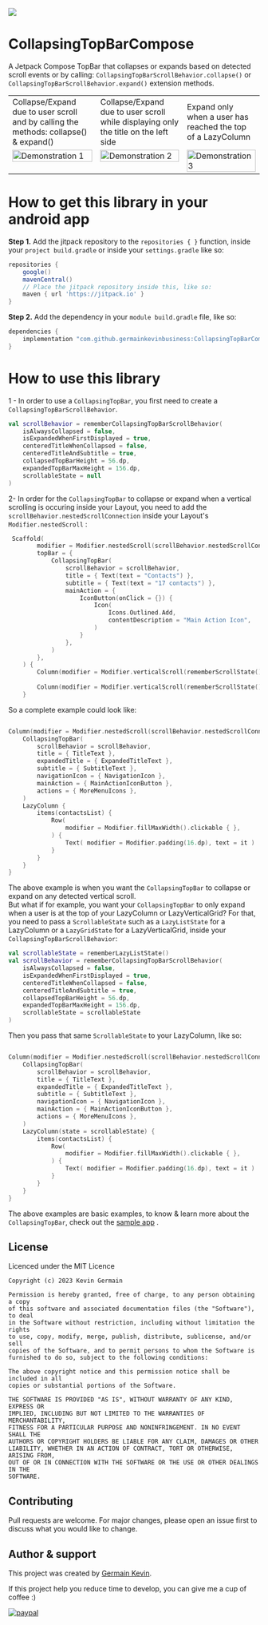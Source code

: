 [![](https://jitpack.io/v/germainkevinbusiness/CollapsingTopBarCompose.svg)](https://jitpack.io/#germainkevinbusiness/CollapsingTopBarCompose)

# CollapsingTopBarCompose

A Jetpack Compose TopBar that collapses or expands based on detected scroll events or by calling:
```CollapsingTopBarScrollBehavior.collapse()``` or ```CollapsingTopBarScrollBehavior.expand()```
extension methods.

<table>
  <tr>
    <td>Collapse/Expand due to user scroll and by calling the methods: collapse() & expand()</td>
    <td>Collapse/Expand due to user scroll while displaying only the title on the left side</td>
    <td>Expand only when a user has reached the top of a LazyColumn</td>
  </tr>
  <tr>
    <td valign="top"><img src="https://user-images.githubusercontent.com/83923717/196091667-c8a48a32-aa66-4e71-afc7-7bbd247d5ee3.gif" alt="Demonstration 1" width="100%" height="auto"/></td>
    <td valign="top"><img src="https://user-images.githubusercontent.com/83923717/170043487-5e78724b-bd66-4617-b703-624281d49c2a.gif" alt="Demonstration 2" width="100%" height="auto"/></td>
     <td valign="top"><img src="https://user-images.githubusercontent.com/83923717/196796410-ba5ccac7-1e25-4222-aad5-7aa149014a85.gif" alt="Demonstration 3" width="100%" height="auto"/></td>
  </tr>
 </table>

# How to get this library in your android app

**Step 1.** Add the jitpack repository to the ``repositories { }``  function, inside
your ``project build.gradle`` or inside your ``settings.gradle`` like so:

```groovy
repositories {
    google()
    mavenCentral()
    // Place the jitpack repository inside this, like so:
    maven { url 'https://jitpack.io' }
}
```

**Step 2.** Add the dependency in your ``` module build.gradle ``` file, like so:

```groovy
dependencies {
    implementation "com.github.germainkevinbusiness:CollapsingTopBarCompose:1.2.1"
}
```

# How to use this library

1 - In order to use a ```CollapsingTopBar```, you first need to create a ```CollapsingTopBarScrollBehavior```.

```kotlin
val scrollBehavior = rememberCollapsingTopBarScrollBehavior(
    isAlwaysCollapsed = false,
    isExpandedWhenFirstDisplayed = true,
    centeredTitleWhenCollapsed = false,
    centeredTitleAndSubtitle = true,
    collapsedTopBarHeight = 56.dp,
    expandedTopBarMaxHeight = 156.dp,
    scrollableState = null
)
```

2-  In order for the ```CollapsingTopBar``` to collapse or expand when a vertical scrolling is occuring inside your Layout, you need to add the ```scrollBehavior.nestedScrollConnection``` inside your Layout's ```Modifier.nestedScroll``` :

```kotlin
 Scaffold(
        modifier = Modifier.nestedScroll(scrollBehavior.nestedScrollConnection),
        topBar = {
            CollapsingTopBar(
                scrollBehavior = scrollBehavior,
                title = { Text(text = "Contacts") },
                subtitle = { Text(text = "17 contacts") },
                mainAction = {
                    IconButton(onClick = {}) {
                        Icon(
                            Icons.Outlined.Add,
                            contentDescription = "Main Action Icon",
                        )
                    }
                },
            )
        },
    ) {
        Column(modifier = Modifier.verticalScroll(rememberScrollState())) {}
        
        Column(modifier = Modifier.verticalScroll(rememberScrollState())) {}
    }
```

So a complete example could look like:

```kotlin

Column(modifier = Modifier.nestedScroll(scrollBehavior.nestedScrollConnection)) {
    CollapsingTopBar(
        scrollBehavior = scrollBehavior,
        title = { TitleText },
        expandedTitle = { ExpandedTitleText },
        subtitle = { SubtitleText },
        navigationIcon = { NavigationIcon },
        mainAction = { MainActionIconButton },
        actions = { MoreMenuIcons },
    )
    LazyColumn {
        items(contactsList) {
            Row(
                modifier = Modifier.fillMaxWidth().clickable { },
            ) {
                Text( modifier = Modifier.padding(16.dp), text = it )
            }
        }
    }
}
```

The above example is when you want the ```CollapsingTopBar``` to collapse or expand on any detected vertical scroll. <br> But what if 
for example, you want your ```CollapsingTopBar``` to only expand when a user is at the top of your LazyColumn or LazyVerticalGrid? 
For that, you need to pass a ```ScrollableState``` such as a  ```LazyListState``` for a LazyColumn  or a ```LazyGridState``` for a LazyVerticalGrid, inside your  ```CollapsingTopBarScrollBehavior```:

```kotlin
val scrollableState = rememberLazyListState()
val scrollBehavior = rememberCollapsingTopBarScrollBehavior(
    isAlwaysCollapsed = false,
    isExpandedWhenFirstDisplayed = true,
    centeredTitleWhenCollapsed = false,
    centeredTitleAndSubtitle = true,
    collapsedTopBarHeight = 56.dp,
    expandedTopBarMaxHeight = 156.dp,
    scrollableState = scrollableState
)
```

Then you pass that same ```ScrollableState``` to your LazyColumn, like so:
```kotlin

Column(modifier = Modifier.nestedScroll(scrollBehavior.nestedScrollConnection)) {
    CollapsingTopBar(
        scrollBehavior = scrollBehavior,
        title = { TitleText },
        expandedTitle = { ExpandedTitleText },
        subtitle = { SubtitleText },
        navigationIcon = { NavigationIcon },
        mainAction = { MainActionIconButton },
        actions = { MoreMenuIcons },
    )
    LazyColumn(state = scrollableState) {
        items(contactsList) {
            Row(
                modifier = Modifier.fillMaxWidth().clickable { },
            ) {
                Text( modifier = Modifier.padding(16.dp), text = it )
            }
        }
    }
}
```

The above examples are basic examples, to know & learn more about the ```CollapsingTopBar```, check out
the [sample app](https://github.com/germainkevinbusiness/CollapsingTopBarCompose/blob/master/app/src/main/java/com/germainkevin/collapsingtopbarcompose/MainActivity.kt)
.


## License

Licenced under the MIT Licence

```
Copyright (c) 2023 Kevin Germain

Permission is hereby granted, free of charge, to any person obtaining a copy
of this software and associated documentation files (the "Software"), to deal
in the Software without restriction, including without limitation the rights
to use, copy, modify, merge, publish, distribute, sublicense, and/or sell
copies of the Software, and to permit persons to whom the Software is
furnished to do so, subject to the following conditions:

The above copyright notice and this permission notice shall be included in all
copies or substantial portions of the Software.

THE SOFTWARE IS PROVIDED "AS IS", WITHOUT WARRANTY OF ANY KIND, EXPRESS OR
IMPLIED, INCLUDING BUT NOT LIMITED TO THE WARRANTIES OF MERCHANTABILITY,
FITNESS FOR A PARTICULAR PURPOSE AND NONINFRINGEMENT. IN NO EVENT SHALL THE
AUTHORS OR COPYRIGHT HOLDERS BE LIABLE FOR ANY CLAIM, DAMAGES OR OTHER
LIABILITY, WHETHER IN AN ACTION OF CONTRACT, TORT OR OTHERWISE, ARISING FROM,
OUT OF OR IN CONNECTION WITH THE SOFTWARE OR THE USE OR OTHER DEALINGS IN THE
SOFTWARE.
```

## Contributing

Pull requests are welcome. For major changes, please open an issue first to discuss what you would
like to change.

Author & support
-----------------
This project was created by [Germain Kevin](https://realgermainkevin.web.app/).

If this project help you reduce time to develop, you can give me a cup of coffee :) 

[![paypal](https://www.paypalobjects.com/en_US/i/btn/btn_donateCC_LG.gif)](https://www.paypal.me/KevinGermainBusiness)
